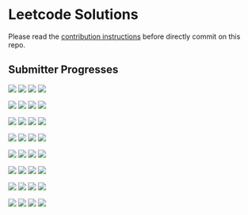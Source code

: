 # Leetcode Solutions
Please read the [contribution instructions](https://github.com/leetcode-study-group/leetcode-solutions/wiki) before directly commit on this repo.

## Submitter Progresses

![](https://img.shields.io/badge/Progress-021%20%2F%20310-ff1100.svg) ![](https://img.shields.io/badge/Recent-124-00ff00.svg) ![](https://img.shields.io/badge/Total-121-ff69b4.svg) ![](https://img.shields.io/badge/Name-Jrui-lightgrey.svg) 

![](https://img.shields.io/badge/Progress-037%20%2F%20310-ff1e00.svg) ![](https://img.shields.io/badge/Recent-063-00ff00.svg) ![](https://img.shields.io/badge/Total-051-ff69b4.svg) ![](https://img.shields.io/badge/Name-olaolaola-lightgrey.svg) 

![](https://img.shields.io/badge/Progress-124%20%2F%20310-ff6600.svg) ![](https://img.shields.io/badge/Recent-039-00ff00.svg) ![](https://img.shields.io/badge/Total-190-ff69b4.svg) ![](https://img.shields.io/badge/Name-Joshuawong-lightgrey.svg) 

![](https://img.shields.io/badge/Progress-031%20%2F%20310-ff1900.svg) ![](https://img.shields.io/badge/Recent-039-00ff00.svg) ![](https://img.shields.io/badge/Total-045-ff69b4.svg) ![](https://img.shields.io/badge/Name-zhouyuanquaner-lightgrey.svg) 

![](https://img.shields.io/badge/Progress-123%20%2F%20310-ff6500.svg) ![](https://img.shields.io/badge/Recent-034-0ef700.svg) ![](https://img.shields.io/badge/Total-225-ff69b4.svg) ![](https://img.shields.io/badge/Name-yanyatongzh-lightgrey.svg) 

![](https://img.shields.io/badge/Progress-013%20%2F%20310-ff0a00.svg) ![](https://img.shields.io/badge/Recent-019-e98a00.svg) ![](https://img.shields.io/badge/Total-049-ff69b4.svg) ![](https://img.shields.io/badge/Name-robturtle-lightgrey.svg) 

![](https://img.shields.io/badge/Progress-001%20%2F%20310-ff0000.svg) ![](https://img.shields.io/badge/Recent-001-ff0700.svg) ![](https://img.shields.io/badge/Total-001-ff69b4.svg) ![](https://img.shields.io/badge/Name-brucegx-lightgrey.svg) 

![](https://img.shields.io/badge/Progress-003%20%2F%20310-ff0200.svg) ![](https://img.shields.io/badge/Recent-000-ff0000.svg) ![](https://img.shields.io/badge/Total-005-ff69b4.svg) ![](https://img.shields.io/badge/Name-zhuwhr-lightgrey.svg) 

